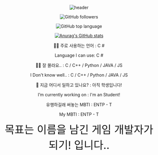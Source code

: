 <div align="center">

![header](https://capsule-render.vercel.app/api?type=waving&color=0:D6E6F5,100:D6E6F5&height=200&section=header&text=Coconut's%20Github&fontSize=64&fontColor=000000)

<div align="center">
  
![GitHub followers](https://img.shields.io/github/followers/rtq9731?color=A3CCA3&style=for-the-badge)
<div align="center">
  
![GitHub top language](https://img.shields.io/github/languages/top/rtq9731/Hexsile?color=D6E6F5&style=for-the-badge)
  
[![Anurag's GitHub stats](https://github-readme-stats.vercel.app/api?username=rtq9731)](https://github.com/anuraghazra/github-readme-stats)
  
<div> <div align="center">
  👨‍💻 주로 사용하는 언어 : C #

  Language I can use: C #

  👨‍💻 잘 몰라요.. : C / C++ / Python / JAVA / JS

  I Don't know well.. : C / C++ / Python / JAVA / JS 

  🚛 지금 어디서 일하고 있나요? : 아직 학생입니다!

  I’m currently working on : I'm an Student! 
  
  유행하길래 써놓는 MBTI : ENTP - T
  
  My MBTI : ENTP - T
</div>
  

  <div> <div align="center">
    <span style="font-size:250%"> 
      목표는 이름을 남긴 게임 개발자가 되기! 입니다.. 
      </span>
  </div>
<!--
**rtq9731/rtq9731** is a ✨ _special_ ✨ repository because its `README.md` (this file) appears on your GitHub profile.

Here are some ideas to get you started:

- 🔭 I’m currently working on ...
- 🌱 I’m currently learning ...
- 👯 I’m looking to collaborate on ...
- 🤔 I’m looking for help with ...
- 💬 Ask me about ...
- 📫 How to reach me: ...
- 😄 Pronouns: ...
- ⚡ Fun fact: ...
-->
